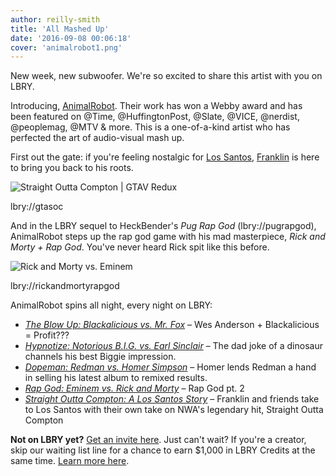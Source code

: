 ```yaml
---
author: reilly-smith
title: 'All Mashed Up'
date: '2016-09-08 00:06:18'
cover: 'animalrobot1.png'
---
```


New week, new subwoofer. We're so excited to share this artist with you on LBRY.

Introducing, [AnimalRobot](https://www.facebook.com/animalrobot). Their work has won a Webby award and has been featured on @Time, @HuffingtonPost, @Slate, @VICE, @nerdist, @peoplemag, @MTV & more. This is a one-of-a-kind artist who has perfected the art of audio-visual mash up.

First out the gate: if you're feeling nostalgic for [Los Santos](http://gta.wikia.com/wiki/Los_Santos_(HD_Universe)), [Franklin](http://gta.wikia.com/wiki/Franklin_Clinton) is here to bring you back to his roots.

![Straight Outta Compton | GTAV Redux](/img/news/gtav.png)

lbry://gtasoc

And in the LBRY sequel to HeckBender's *Pug Rap God* (lbry://pugrapgod), AnimalRobot steps up the rap god game with his mad masterpiece, *Rick and Morty + Rap God*. You've never heard Rick spit like this before.

![Rick and Morty vs. Eminem](/img/news/rick.png)

lbry://rickandmortyrapgod

AnimalRobot spins all night, every night on LBRY:

- [*The Blow Up: Blackalicious vs. Mr. Fox*](https://open.lbry.io/theblowup) – Wes Anderson + Blackalicious = Profit???
- [*Hypnotize: Notorious B.I.G. vs. Earl Sinclair*](https://open.lbry.io/hypnotize) – The dad joke of a dinosaur channels his best Biggie impression.
- [*Dopeman: Redman vs. Homer Simpson*](https://open.lbry.io/dopeman) – Homer lends Redman a hand in selling his latest album to remixed results.
- [*Rap God: Eminem vs. Rick and Morty*](https://open.lbry.io/rickandmortyrapgod) – Rap God pt. 2
- [*Straight Outta Compton: A Los Santos Story*](https://open.lbry.io/gtasoc) – Franklin and friends take to Los Santos with their own take on NWA's legendary hit, Straight Outta Compton

**Not on LBRY yet?** [Get an invite here](https://lbry.io/get). Just can't wait? If you're a creator, skip our waiting list line for a chance to earn $1,000 in LBRY Credits at the same time. [Learn more here](https://lbry.io/publish).
